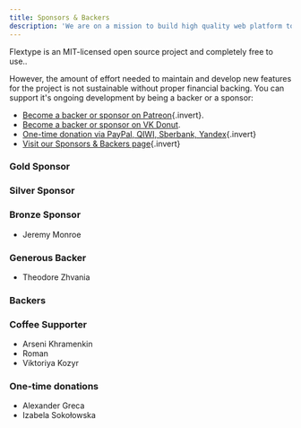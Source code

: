 ```yaml
---
title: Sponsors & Backers
description: 'We are on a mission to build high quality web platform to develop fast, flexible, easier to manage websites with Flextype!'
---
```


Flextype is an MIT-licensed open source project and completely free to use..

However, the amount of effort needed to maintain and develop new features for the project is not sustainable without proper financial backing. You can support it's ongoing development by being a backer or a sponsor:

* [Become a backer or sponsor on Patreon](https://www.patreon.com/awilum){.invert}.
* [Become a backer or sponsor on VK Donut](https://vk.com/flextype?w=wall-163249105_766).
* [One-time donation via PayPal, QIWI, Sberbank, Yandex](//flextype.org/en/one-time-donation){.invert}
* [Visit our Sponsors & Backers page](//flextype.org/en/sponsors){.invert}

### Gold Sponsor

### Silver Sponsor

### Bronze Sponsor
* Jeremy Monroe

### Generous Backer
* Theodore Zhvania

### Backers

### Coffee Supporter
* Arseni Khramenkin
* Roman
* Viktoriya Kozyr

### One-time donations
* Alexander Greca
* Izabela Sokołowska
